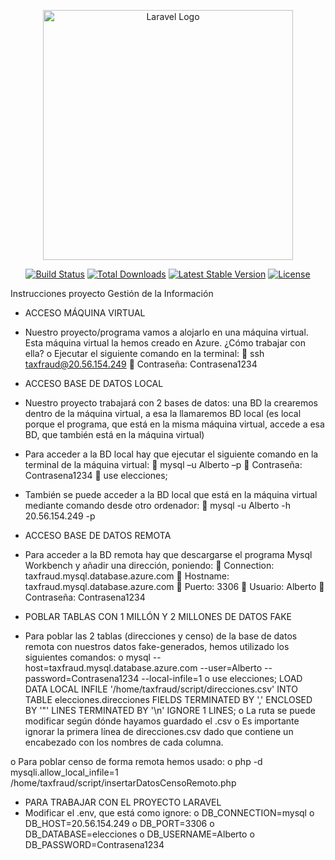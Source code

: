 <p align="center"><a href="https://laravel.com" target="_blank"><img src="https://raw.githubusercontent.com/laravel/art/master/logo-lockup/5%20SVG/2%20CMYK/1%20Full%20Color/laravel-logolockup-cmyk-red.svg" width="400" alt="Laravel Logo"></a></p>

<p align="center">
<a href="https://github.com/laravel/framework/actions"><img src="https://github.com/laravel/framework/workflows/tests/badge.svg" alt="Build Status"></a>
<a href="https://packagist.org/packages/laravel/framework"><img src="https://img.shields.io/packagist/dt/laravel/framework" alt="Total Downloads"></a>
<a href="https://packagist.org/packages/laravel/framework"><img src="https://img.shields.io/packagist/v/laravel/framework" alt="Latest Stable Version"></a>
<a href="https://packagist.org/packages/laravel/framework"><img src="https://img.shields.io/packagist/l/laravel/framework" alt="License"></a>
</p>

Instrucciones proyecto Gestión de la Información

-	ACCESO MÁQUINA VIRTUAL
-	Nuestro proyecto/programa vamos a alojarlo en una máquina virtual. Esta máquina virtual la hemos creado en Azure. ¿Cómo trabajar con ella? 
o	Ejecutar el siguiente comando en la terminal:
	ssh taxfraud@20.56.154.249
	Contraseña: Contrasena1234

-	ACCESO BASE DE DATOS LOCAL
-	Nuestro proyecto trabajará con 2 bases de datos: una BD la crearemos dentro de la máquina virtual, a esa la llamaremos BD local (es local porque el programa, que está en la misma máquina virtual, accede a esa BD, que también está en la máquina virtual)
-	Para acceder a la BD local hay que ejecutar el siguiente comando en la terminal de la máquina virtual:
	mysql –u Alberto –p
	Contraseña: Contrasena1234
	use elecciones;
-	También se puede acceder a la BD local que está en la máquina virtual mediante comando desde otro ordenador:
	mysql -u Alberto -h 20.56.154.249 -p

-	ACCESO BASE DE DATOS REMOTA
-	Para acceder a la BD remota hay que descargarse el programa Mysql Workbench y añadir una dirección, poniendo: 
	Connection: taxfraud.mysql.database.azure.com
	Hostname: taxfraud.mysql.database.azure.com
	Puerto: 3306
	Usuario: Alberto
	Contraseña: Contrasena1234

-	POBLAR TABLAS CON 1 MILLÓN Y 2 MILLONES DE DATOS FAKE
-	Para poblar las 2 tablas (direcciones y censo) de la base de datos remota con nuestros datos fake-generados, hemos utilizado los siguientes comandos:
o	mysql --host=taxfraud.mysql.database.azure.com --user=Alberto --password=Contrasena1234 --local-infile=1
o	use elecciones;
LOAD DATA LOCAL INFILE '/home/taxfraud/script/direcciones.csv'
INTO TABLE elecciones.direcciones
FIELDS TERMINATED BY ',' 
ENCLOSED BY '"'
LINES TERMINATED BY '\n'
IGNORE 1 LINES;
o	La ruta se puede modificar según dónde hayamos guardado el .csv
o	Es importante ignorar la primera línea de direcciones.csv dado que contiene un encabezado con los nombres de cada columna.

o	Para poblar censo de forma remota hemos usado:
o	php -d mysqli.allow_local_infile=1 /home/taxfraud/script/insertarDatosCensoRemoto.php

-	PARA TRABAJAR CON EL PROYECTO LARAVEL
-	Modificar el .env, que está como ignore:
o	DB_CONNECTION=mysql
o	DB_HOST=20.56.154.249
o	DB_PORT=3306
o	DB_DATABASE=elecciones
o	DB_USERNAME=Alberto
o	DB_PASSWORD=Contrasena1234


